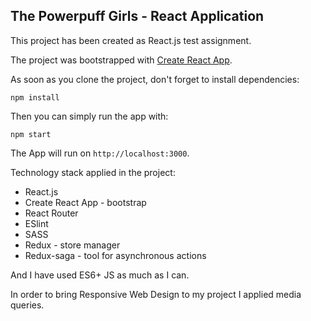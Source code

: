 ## The Powerpuff Girls - React Application

This project has been created as React.js test assignment.

The project was bootstrapped with [Create React App](https://github.com/facebookincubator/create-react-app).


As soon as you clone the project, don't forget to install dependencies:

```
npm install
```

Then you can simply run the app with:

```
npm start
```

The App will run on `http://localhost:3000`.


Technology stack applied in the project:
- React.js
- Create React App - bootstrap
- React Router
- ESlint
- SASS
- Redux - store manager
- Redux-saga - tool for asynchronous actions

And I have used ES6+ JS as much as I can.

In order to bring Responsive Web Design to my project I applied media queries.


